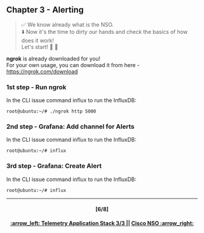 ## Chapter 3 - Alerting

> :white_check_mark: We know already what is the NSO.  
> :arrow_down: Now it's the time to dirty our hands and check the basics of how does it work! <br>
> Let's start! :clap: :muscle: 

**ngrok** is already downloaded for you!  
For your own usage, you can download it from here - https://ngrok.com/download

### 1st step - Run ngrok
In the CLI issue command influx to run the InfluxDB:
```console
root@ubuntu:~/# ./ngrok http 5000
```

### 2nd step - Grafana: Add channel for Alerts
In the CLI issue command influx to run the InfluxDB:
```
root@ubuntu:~/# influx
```

### 3rd step - Grafana: Create Alert
In the CLI issue command influx to run the InfluxDB:
```
root@ubuntu:~/# influx
```

---
<h4 align="center">[6/8]</h4>
<h4 align="center"> <a href="/readme/4.md"> :arrow_left: Telemetry Application Stack 3/3 </a> || <a href="/readme/6.md"> Cisco NSO :arrow_right: </a> </h4>
